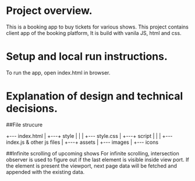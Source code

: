 # Project overview.
This is a booking app to buy tickets for various shows. This project contains client app of the booking platform,
It is build with vanila JS, html and css.


# Setup and local run instructions.

To run the app, open index.html in browser.

# Explanation of design and technical decisions.

##File strucure

+--- index.html
|
+---+ style
|   |
|   +--- style.css
|
+---+ script
|   |
|   +--- index.js & other js files
|
+---+ assets
    |
    +--- images
    |
    +--- icons

##Infinite scrolling of upcoming shows
For infinite scrolling, intersection observer is used to figure out if the last element is visible inside view port. 
If the element is present the viewport, next page data will be fetched and appended with the existing data.


